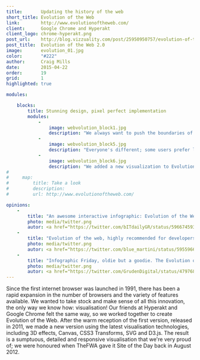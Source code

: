 ```yaml
---
title:       Updating the history of the web
short_title: Evolution of the Web
link:        http://www.evolutionoftheweb.com/
client:      Google Chrome and Hyperakt
client_logo: chrome-hyperakt.png
post_url:    http://blog.vizzuality.com/post/25950950757/evolution-of-the-web-2-0
post_title:  Evolution of the Web 2.0
image:       evolution_01.jpg
color:       "#222"
author:      Craig Mills
date:        2015-04-22
order:       19
grid:        1
highlighted: true

modules:

    blocks:
        title: Stunning design, pixel perfect implementation
        modules:
            -
                image: webvolution_block1.jpg
                description: "We always want to push the boundaries of how data can be visualised, allowing our designs to come to life uncompromised. Using vectors and SVG, for example, allowed us to implement zooming and panning, while moving the framework to D3.js gave us more options for visualisation."
            -
                image: webvolution_block5.jpg
                description: "Everyone's different; some users prefer light backgrounds on their webpages while others desire darker background. With night and day mode, you're free to explore the web's evolution in a way that suits you."
            -
                image: webvolution_block6.jpg
                description: "We added a new visualization to Evolution of the Web 2.0, showing the rise in the number of users and web traffic through the last 20 years. To keep the context of the main visualisation we included the appearance of new features and browsers to the x axis."
# 
#     map:
#         title: Take a look
#         description:
#         url: http://www.evolutionoftheweb.com/

opinions:
    -
        title: "An awesome interactive infographic: Evolution of the Web"
        photo: media/twitter.png
        autor: <a href="https://twitter.com/bITdailyGR/status/596674593961672704"> bIT Daily </a>
    -
        title: "Evolution of the web, highly recommended for developers, UX designers and geeks in general"
        photo: media/twitter.png
        autor: <a href="https://twitter.com/blue_martini/status/595596653970718720"> bIT Daily </a>
    -
        title: "Infographic Friday, oldie but a goodie. The Evolution of the web: Gives a fantastic view of browser evolution"
        photo: media/twitter.png
        autor: <a href="https://twitter.com/GrudenDigital/status/479768387111768064"> Gruden </a>
---
```


Since the first internet browser was launched in 1991, there has been a rapid expansion in the number of browsers and the variety of features available. We wanted to take stock and make sense of all this innovation, the only way we know how: visualisation! Our friends at Hyperakt and Google Chrome felt the same way, so we worked together to create Evolution of the Web. After the warm reception of the first version, released in 2011, we made a new version using the latest visualisation technologies, including 3D effects, Canvas, CSS3 Transforms, SVG and D3.js. The result is a sumptuous, detailed and responsive visualisation that we're very proud of; we were honoured when TheFWA gave it Site of the Day back in August 2012. 
